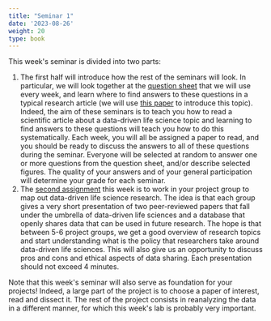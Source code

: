 ```yaml
---
title: "Seminar 1"
date: '2023-08-26'
weight: 20
type: book
---
```

This week's seminar is divided into two parts:

1.  The first half will introduce how the rest of the seminars will look. In particular, we will look together at the [question sheet](/uploads/JournalClub.pdf) that we will use every week, and learn where to find answers to these questions in a typical research article (we will use [this paper](https://journals.plos.org/ploscompbiol/article?id=10.1371/journal.pcbi.1005619) to introduce this topic). Indeed, the aim of these seminars is to teach you how to read a scientific article about a data-driven life science topic and learning to find answers to these questions will teach you how to do this systematically. Each week, you will all be assigned a paper to read, and you should be ready to discuss the answers to all of these questions during the seminar. Everyone will be selected at random to answer one or more questions from the question sheet, and/or describe selected figures. The quality of your answers and of your general participation will determine your grade for each seminar.
2.  The [second assignment](../assignment-2) this week is to work in your project group to map out data-driven life science research. The idea is that each group gives a very short presentation of two peer-reviewed papers that fall under the umbrella of data-driven life sciences and a database that openly shares data that can be used in future research. The hope is that between 5-6 project groups, we get a good overview of research topics and start understanding what is the policy that researchers take around data-driven life sciences. This will also give us an opportunity to discuss pros and cons and ethical aspects of data sharing. Each presentation should not exceed 4 minutes. 

Note that this week's seminar will also serve as foundation for your projects! Indeed, a large part of the project is to choose a paper of interest, read and dissect it. The rest of the project consists in reanalyzing the data in a different manner, for which this week's lab is probably very important.